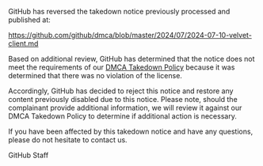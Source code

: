 GitHub has reversed the takedown notice previously processed and published at: 

https://github.com/github/dmca/blob/master/2024/07/2024-07-10-velvet-client.md

Based on additional review, GitHub has determined that the notice does not meet the requirements of our [DMCA Takedown Policy](https://docs.github.com/github/site-policy/dmca-takedown-policy) because it was determined that there was no violation of the license. 

Accordingly, GitHub has decided to reject this notice and restore any content previously disabled due to this notice. Please note, should the complainant provide additional information, we will review it against our DMCA Takedown Policy to determine if additional action is necessary.

If you have been affected by this takedown notice and have any questions, please do not hesitate to contact us.

GitHub Staff

